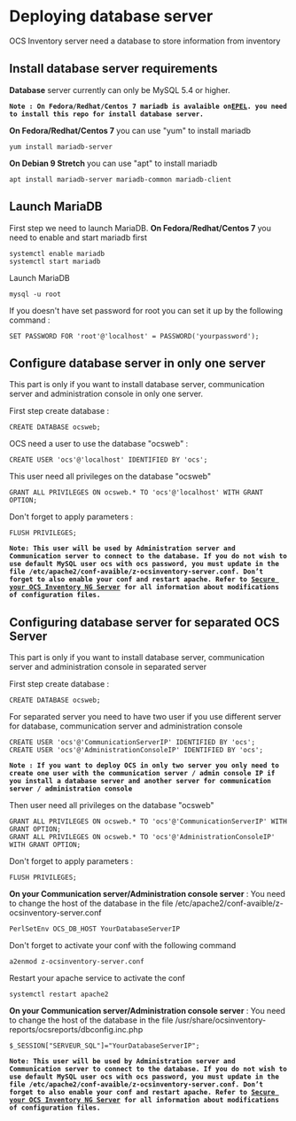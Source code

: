 # Deploying database server

OCS Inventory server need a database to store information from inventory

## Install database server requirements

**Database** server currently can only be MySQL 5.4 or higher.

**`Note : On Fedora/Redhat/Centos 7 mariadb is avalaible on`[`EPEL`](https://fedoraproject.org/wiki/EPEL/FAQ#howtouse)`. you need to install this repo for install database server.`**

**On Fedora/Redhat/Centos 7** you can use "yum" to install mariadb

    yum install mariadb-server

**On Debian 9 Stretch** you can use "apt" to install mariadb

    apt install mariadb-server mariadb-common mariadb-client

## Launch MariaDB

First step we need to launch MariaDB. **On Fedora/Redhat/Centos 7** you need to enable and start mariadb first

    systemctl enable mariadb
    systemctl start mariadb

Launch MariaDB

    mysql -u root

If you doesn't have set password for root you can set it up by the following command :

    SET PASSWORD FOR 'root'@'localhost' = PASSWORD('yourpassword');

## Configure database server in only one server

This part is only if you want to install database server, communication server and administration console in only one server.

First step create database :

    CREATE DATABASE ocsweb;

OCS need a user to use the database "ocsweb" :

    CREATE USER 'ocs'@'localhost' IDENTIFIED BY 'ocs';

This user need all privileges on the database "ocsweb"

    GRANT ALL PRIVILEGES ON ocsweb.* TO 'ocs'@'localhost' WITH GRANT OPTION;

Don't forget to apply parameters :

    FLUSH PRIVILEGES;

**`Note: This user will be used by Administration server and Communication server to connect to the database.
If you do not wish to use default MySQL user ocs with ocs password, you must update in the file
/etc/apache2/conf-avaible/z-ocsinventory-server.conf.
Don’t forget to also enable your conf and restart apache.
Refer to `[`Secure your OCS Inventory NG Server`](../08.Extras/Secure-your-OCS-Inventory-NG-Server.md)`
for all information about modifications of configuration files.`**


## Configuring database server for separated OCS Server

This part is only if you want to install database server, communication server and administration console in separated server

First step create database :

    CREATE DATABASE ocsweb;

For separated server you need to have two user if you use different server for database, communication server and administration console

    CREATE USER 'ocs'@'CommunicationServerIP' IDENTIFIED BY 'ocs';
    CREATE USER 'ocs'@'AdministrationConsoleIP' IDENTIFIED BY 'ocs';

**`Note : If you want to deploy OCS in only two server you only need to create one user with the communication server / admin console IP if you install a database server and another server for communication server / administration console`**

Then user need all privileges on the database "ocsweb"

    GRANT ALL PRIVILEGES ON ocsweb.* TO 'ocs'@'CommunicationServerIP' WITH GRANT OPTION;
    GRANT ALL PRIVILEGES ON ocsweb.* TO 'ocs'@'AdministrationConsoleIP' WITH GRANT OPTION;

Don't forget to apply parameters :

    FLUSH PRIVILEGES;

**On your Communication server/Administration console server** : You need to change the host of the database in the file /etc/apache2/conf-avaible/z-ocsinventory-server.conf

    PerlSetEnv OCS_DB_HOST YourDatabaseServerIP

Don't forget to activate your conf with the following command

    a2enmod z-ocsinventory-server.conf

Restart your apache service to activate the conf

    systemctl restart apache2

**On your Communication server/Administration console server** : You need to change the host of the database in the file /usr/share/ocsinventory-reports/ocsreports/dbconfig.inc.php

    $_SESSION["SERVEUR_SQL"]="YourDatabaseServerIP";

**`Note: This user will be used by Administration server and Communication server to connect to the database.
If you do not wish to use default MySQL user ocs with ocs password, you must update in the file
/etc/apache2/conf-avaible/z-ocsinventory-server.conf.
Don’t forget to also enable your conf and restart apache.
Refer to `[`Secure your OCS Inventory NG Server`](../08.Extras/Secure-your-OCS-Inventory-NG-Server.md)`
for all information about modifications of configuration files.`**
